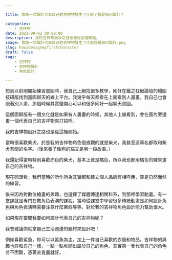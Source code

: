 ```yaml
---

title: 我第一次設計代表自己的吉祥物發生了什麼？我是如何設計？

categories:
    - 吉祥物
date: 2021-09-02 00:00:00
description: 我的吉祥物設計之路也是從這裡開始。
image: 我第一次設計代表自己的吉祥物發生了什麼我是如何設計.png
slug: howidesignmyfirstcharacter
draft: false
tags:
    - 吉祥物
    - 吉祥物設計
    - 角色設計

---
```


想到以前剛開始練習畫圖時，我自己上網找很多教學，剛好在鐵之狂傲論壇的繪圖技研版找到畫圖聊天的線上平台。我幾乎每天都掛在上面看別人畫畫，我自己也會跟著別人畫，那個時候其實蠻開心可以和很多同好一起聊天畫圖。

這個圖聊版有一個文化就是如果有人畫畫的時候，其他人上線看到，會在圖片旁邊畫一個代表自己的吉祥物來打招呼。

我的吉祥物設計之路也是從這裡開始。

當時很喜歡柴犬，於是我的吉祥物角色很直觀的就是柴犬，我甚至連筆名都取和柴犬有關的名字。（後來養了像狗的貓又是另一段故事。）

我還記得當時特別喜歡赤色的柴犬，基本上就是橘色，所以我也都用橘色的線來畫自己的吉祥物。

現在回頭看，我們當時的所作所為其實都和建立個人品牌有相呼應，算是自然而然的練習。

後來因為對數位繪畫的興趣，也選擇了媒體傳達相關科系，到那裡學習動畫。有一堂課就是專門在教角色表演的課程，當時從課堂中學習很多傳統動畫是如何設計角色與角色表演時需要注意什麼東西等等，對於我的吉祥物角色設計能力幫助很大。

如果現在要問我要如何設計代表自己的吉祥物呢？

我會建議你就拿自己生活週遭的題材來設計吧！

例如喜歡鯊魚，你可以以鯊魚為主，加上一件自己喜歡的衣服和物品。吉祥物的興趣也許和自己一樣，一點一點堆砌出屬於自己的角色，其實第一隻代表自己的角色並不困難，憑著直覺畫就好。